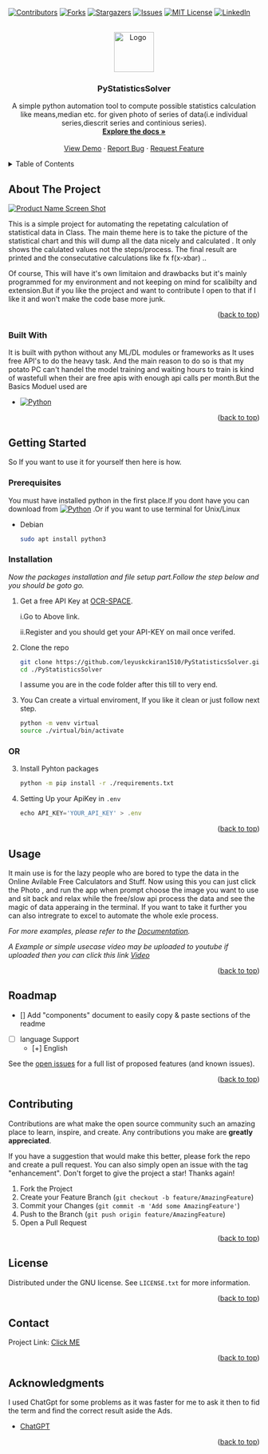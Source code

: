<a name="readme-top"></a>
[![Contributors][contributors-shield]][contributors-url]
[![Forks][forks-shield]][forks-url]
[![Stargazers][stars-shield]][stars-url]
[![Issues][issues-shield]][issues-url]
[![MIT License][license-shield]][license-url]
[![LinkedIn][linkedin-shield]][linkedin-url]


<br />
<div align="center">
  <a href="https://github.com/leyuskckiran1510/PyStatisticsSolver">
    <img src="images/logo.png" alt="Logo" width="80" height="80">
  </a>

  <h3 align="center">PyStatisticsSolver</h3>

  <p align="center">
    A simple python automation tool to compute possible statistics calculation like means,median etc. for given photo of series of data(i.e individual series,diescrit series and continious series).
    <br />
    <a href="https://github.com/leyuskckiran1510/PyStatisticsSolver"><strong>Explore the docs »</strong></a>
    <br />
    <br />
    <a href="https://github.com/leyuskckiran1510/PyStatisticsSolver">View Demo</a>
    ·
    <a href="https://github.com/leyuskckiran1510/PyStatisticsSolver/issues">Report Bug</a>
    ·
    <a href="https://github.com/leyuskckiran1510/PyStatisticsSolver/issues">Request Feature</a>
  </p>
</div>



<!-- TABLE OF CONTENTS -->
<details>
  <summary>Table of Contents</summary>
  <ol>
    <li>
      <a href="#about-the-project">About The Project</a>
      <ul>
        <li><a href="#built-with">Built With</a></li>
      </ul>
    </li>
    <li>
      <a href="#getting-started">Getting Started</a>
      <ul>
        <li><a href="#prerequisites">Prerequisites</a></li>
        <li><a href="#installation">Installation</a></li>
      </ul>
    </li>
    <li><a href="#usage">Usage</a></li>
    <li><a href="#roadmap">Roadmap</a></li>
    <li><a href="#contributing">Contributing</a></li>
    <li><a href="#license">License</a></li>
    <li><a href="#contact">Contact</a></li>
    <li><a href="#acknowledgments">Acknowledgments</a></li>
  </ol>
</details>



<!-- ABOUT THE PROJECT -->
## About The Project

[![Product Name Screen Shot][product-screenshot]](https://github.com/leyuskc/PyStatisticsSolver)

This is a simple project for automating the repetating calculation of statistical data in Class.
The main theme here is to take the picture of the statistical chart and this will dump all the data nicely and calculated . It only shows the calulated values not the steps/process. The final result are printed and the consecutative calculations like fx f(x-xbar) .. 

Of course, This will have it's own limitaion and drawbacks but it's mainly programmed for my environment and not keeping on mind for scalibilty and extension.But if you like the project and want to contribute I open to that if I like it and won't make the code base more junk.

<p align="right">(<a href="#readme-top">back to top</a>)</p>



### Built With

It is built with python without any ML/DL modules or frameworks as It uses free API's to do the heavy task. And the main reason to do so is that my potato PC can't handel the model training and waiting hours to train is kind of wastefull when their are free apis with enough api calls per month.But the Basics Moduel used are

* [![Python][python3]][pythonorg]


<p align="right">(<a href="#readme-top">back to top</a>)</p>



<!-- GETTING STARTED -->
## Getting Started

So If you want to use it for yourself then here is how.

### Prerequisites

You must have installed python in the first place.If you dont have you can download from [![Python][python3]][pythonorg] .Or if you want to use terminal for Unix/Linux
* Debian
  ```sh
  sudo apt install python3
  ```
### Installation

_Now the packages installation and file setup part.Follow the step below and you should be goto go._

1. Get a free API Key at [OCR-SPACE](https://ocr.space/ocrapi/freekey).

    i.Go to Above link.

    ii.Register and you should get your API-KEY on mail once verifed.


2. Clone the repo
   ```sh
   git clone https://github.com/leyuskckiran1510/PyStatisticsSolver.git
   cd ./PyStatisticsSolver
   ```
   I assume you are in the code folder after this till to very end.
3. You Can create a virtual enviroment, If you like it clean or just follow next step.
    ```bash
    python -m venv virtual
    source ./virtual/bin/activate

    ```
###                 OR 
3. Install Pyhton packages 
   ```sh
   python -m pip install -r ./requirements.txt
   ```
4. Setting Up your ApiKey in `.env`
   ```js
   echo API_KEY='YOUR_API_KEY' > .env
   ```

<p align="right">(<a href="#readme-top">back to top</a>)</p>



<!-- USAGE EXAMPLES -->
## Usage

It main use is for the lazy people who are bored to type the data in the Online Avilable Free Calculators and Stuff. Now using this you can just click the Photo , and run the app when prompt choose the image you want to use and sit back and relax while the free/slow api process the data and see the magic of data apperaing in the terminal. If you want to take it further you can also intregrate to excel to automate the whole exle process.

_For more examples, please refer to the [Documentation](https://github.com/leyuskckiran1510/PyStatisticsSolver)._

_A Example or simple usecase video may be uploaded to youtube if uploaded then you can click this link [Video](https://youtube.com/watch)_

<p align="right">(<a href="#readme-top">back to top</a>)</p>



<!-- ROADMAP -->
## Roadmap
- [\] Add "components" document to easily copy & paste sections of the readme
- [ ] language Support
    - [+] English

See the [open issues](https://github.com/leyuskckiran1510/PyStatisticsSolver/issues) for a full list of proposed features (and known issues).

<p align="right">(<a href="#readme-top">back to top</a>)</p>



<!-- CONTRIBUTING -->
## Contributing

Contributions are what make the open source community such an amazing place to learn, inspire, and create. Any contributions you make are **greatly appreciated**.

If you have a suggestion that would make this better, please fork the repo and create a pull request. You can also simply open an issue with the tag "enhancement".
Don't forget to give the project a star! Thanks again!

1. Fork the Project
2. Create your Feature Branch (`git checkout -b feature/AmazingFeature`)
3. Commit your Changes (`git commit -m 'Add some AmazingFeature'`)
4. Push to the Branch (`git push origin feature/AmazingFeature`)
5. Open a Pull Request

<p align="right">(<a href="#readme-top">back to top</a>)</p>



<!-- LICENSE -->
## License

Distributed under the GNU license. See `LICENSE.txt` for more information.

<p align="right">(<a href="#readme-top">back to top</a>)</p>



<!-- CONTACT -->
## Contact


Project Link: [Click ME](https://github.com/leyuskckiran1510/PyStatisticsSolver)

<p align="right">(<a href="#readme-top">back to top</a>)</p>



<!-- ACKNOWLEDGMENTS -->
## Acknowledgments

I used ChatGpt for some problems as it was faster for me to ask it then to fid the term and find the correct result aside the Ads.


* [ChatGPT](https://chat.openai.com/chat)

<p align="right">(<a href="#readme-top">back to top</a>)</p>



<!-- MARKDOWN LINKS & IMAGES -->
<!-- https://www.markdownguide.org/basic-syntax/#reference-style-links -->
[contributors-shield]: https://img.shields.io/github/contributors/leyuskckiran1510/PyStatisticsSolver.svg?style=for-the-badge
[contributors-url]: https://github.com/leyuskckiran1510/PyStatisticsSolver/graphs/contributors
[forks-shield]: https://img.shields.io/github/forks/leyuskckiran1510/PyStatisticsSolver.svg?style=for-the-badge
[forks-url]: https://github.com/leyuskckiran1510/PyStatisticsSolver/network/members
[stars-shield]: https://img.shields.io/github/stars/leyuskckiran1510/PyStatisticsSolver.svg?style=for-the-badge
[stars-url]: https://github.com/leyuskckiran1510/PyStatisticsSolver/stargazers
[issues-shield]: https://img.shields.io/github/issues/leyuskckiran1510/PyStatisticsSolver.svg?style=for-the-badge
[issues-url]: https://github.com/leyuskckiran1510/PyStatisticsSolver/issues
[license-shield]: https://img.shields.io/github/license/leyuskckiran1510/PyStatisticsSolver.svg?style=for-the-badge
[license-url]: https://github.com/leyuskckiran1510/PyStatisticsSolver/blob/master/LICENSE.txt
[linkedin-shield]: https://img.shields.io/badge/-LinkedIn-black.svg?style=for-the-badge&logo=linkedin&colorB=555
[linkedin-url]: https://linkedin.com/in/leyuskc
[product-screenshot]: images/screenshot.png
[python3]:https://img.shields.io/badge/python3-000000?style=for-the-badge&logo=python
[pythonorg]:https://python.org

